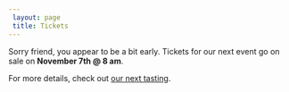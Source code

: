 ```yaml
---
 layout: page
 title: Tickets
---
```


Sorry friend, you appear to be a bit early. Tickets for our next event go on sale on **November 7th @ 8 am**.

For more details, check out [our next tasting][1].

[1]: /2018/10/24/Great-grains/

